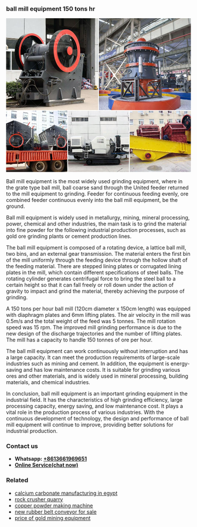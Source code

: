 <h3>ball mill equipment 150 tons hr</h3><img src='1706767802.jpg' alt=''><p>Ball mill equipment is the most widely used grinding equipment, where in the grate type ball mill, ball coarse sand through the United feeder returned to the mill equipment to grinding. Feeder for continuous feeding evenly, ore combined feeder continuous evenly into the ball mill equipment, be the ground.</p><p>Ball mill equipment is widely used in metallurgy, mining, mineral processing, power, chemical and other industries, the main task is to grind the material into fine powder for the following industrial production processes, such as gold ore grinding plants or cement production lines.</p><p>The ball mill equipment is composed of a rotating device, a lattice ball mill, two bins, and an external gear transmission. The material enters the first bin of the mill uniformly through the feeding device through the hollow shaft of the feeding material. There are stepped lining plates or corrugated lining plates in the mill, which contain different specifications of steel balls. The rotating cylinder generates centrifugal force to bring the steel ball to a certain height so that it can fall freely or roll down under the action of gravity to impact and grind the material, thereby achieving the purpose of grinding.</p><p>A 150 tons per hour ball mill (120cm diameter x 150cm length) was equipped with diaphragm plates and 6mm lifting plates. The air velocity in the mill was 0.5m/s and the total weight of the feed was 5 tonnes. The mill rotation speed was 15 rpm. The improved mill grinding performance is due to the new design of the discharge trajectories and the number of lifting plates. The mill has a capacity to handle 150 tonnes of ore per hour.</p><p>The ball mill equipment can work continuously without interruption and has a large capacity. It can meet the production requirements of large-scale industries such as mining and cement. In addition, the equipment is energy-saving and has low maintenance costs. It is suitable for grinding various ores and other materials, and is widely used in mineral processing, building materials, and chemical industries.</p><p>In conclusion, ball mill equipment is an important grinding equipment in the industrial field. It has the characteristics of high grinding efficiency, large processing capacity, energy saving, and low maintenance cost. It plays a vital role in the production process of various industries. With the continuous development of technology, the design and performance of ball mill equipment will continue to improve, providing better solutions for industrial production.</p><h3>Contact us</h3><ul><li><strong>Whatsapp:&nbsp;<a href="https://wa.me/8613661969651">+8613661969651</a></strong></li><li><a href="https://swt.shibang-china.com/?git&amp;zhl&amp;ball mill equipment 150 tons hr"><strong>Online Service(chat now)</strong></a></li></ul><h3>Related</h3><ul><li><a href='calcium carbonate manufacturing in egypt.md'>calcium carbonate manufacturing in egypt</a></li><li><a href='rock crusher quarry.md'>rock crusher quarry</a></li><li><a href='copper powder making machine.md'>copper powder making machine</a></li><li><a href='new rubber belt conveyor for sale.md'>new rubber belt conveyor for sale</a></li><li><a href='price of gold mining equipment.md'>price of gold mining equipment</a></li></ul>